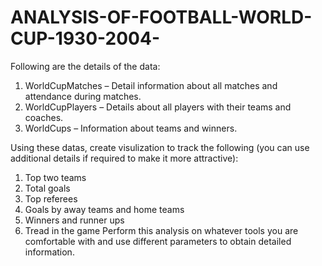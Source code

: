 # ANALYSIS-OF-FOOTBALL-WORLD-CUP-1930-2004-
Following are the details of the data: 
1. WorldCupMatches – Detail information about all matches and attendance during matches. 
2. WorldCupPlayers – Details about all players with their teams and coaches.
3. WorldCups – Information about teams and winners.

Using these datas, create visulization to track the following (you can use additional details if required to make it more attractive): 
1. Top two teams
2. Total goals
3. Top referees 
4. Goals by away teams and home teams
5. Winners and runner ups
6. Tread in the game
Perform this analysis on whatever tools you are comfortable with and use different parameters to obtain detailed information.  
